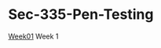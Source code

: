 # Sec-335-Pen-Testing

[Week01](https://github.com/DylanG33/Sec-335-Pen-Testing/blob/main/week1.md) Week 1
